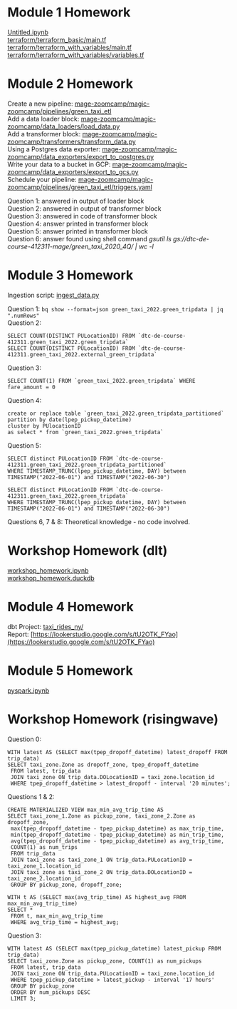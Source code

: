 # Module 1 Homework
[Untitled.ipynb](Untitled.ipynb)  
[terraform/terraform_basic/main.tf](terraform/terraform_basic/main.tf)  
[terraform/terraform_with_variables/main.tf](terraform/terraform_with_variables/main.tf)  
[terraform/terraform_with_variables/variables.tf](terraform/terraform_with_variables/variables.tf)  

# Module 2 Homework
Create a new pipeline: [mage-zoomcamp/magic-zoomcamp/pipelines/green_taxi_etl](mage-zoomcamp/magic-zoomcamp/pipelines/green_taxi_etl)  
Add a data loader block: [mage-zoomcamp/magic-zoomcamp/data_loaders/load_data.py](mage-zoomcamp/magic-zoomcamp/data_loaders/load_data.py)  
Add a transformer block: [mage-zoomcamp/magic-zoomcamp/transformers/transform_data.py](mage-zoomcamp/magic-zoomcamp/transformers/transform_data.py)  
Using a Postgres data exporter: [mage-zoomcamp/magic-zoomcamp/data_exporters/export_to_postgres.py](mage-zoomcamp/magic-zoomcamp/data_exporters/export_to_postgres.py)  
Write your data to a bucket in GCP: [mage-zoomcamp/magic-zoomcamp/data_exporters/export_to_gcs.py](mage-zoomcamp/magic-zoomcamp/data_exporters/export_to_gcs.py)  
Schedule your pipeline: [mage-zoomcamp/magic-zoomcamp/pipelines/green_taxi_etl/triggers.yaml](mage-zoomcamp/magic-zoomcamp/pipelines/green_taxi_etl/triggers.yaml)  

Question 1: answered in output of loader block  
Question 2: answered in output of transformer block  
Question 3: answered in code of transformer block  
Question 4: answer printed in transformer block  
Question 5: answer printed in transformer block  
Question 6: answer found using shell command *gsutil ls gs://dtc-de-course-412311-mage/green_taxi_2020_4Q/ | wc -l*

# Module 3 Homework
Ingestion script: [ingest_data.py](ingest_data.py)  

Question 1: `bq show --format=json green_taxi_2022.green_tripdata | jq ".numRows"`  
Question 2:  
```
SELECT COUNT(DISTINCT PULocationID) FROM `dtc-de-course-412311.green_taxi_2022.green_tripdata`   
SELECT COUNT(DISTINCT PULocationID) FROM `dtc-de-course-412311.green_taxi_2022.external_green_tripdata`
```  
Question 3:  
```
SELECT COUNT(1) FROM `green_taxi_2022.green_tripdata` WHERE fare_amount = 0
```  
Question 4:  
```
create or replace table `green_taxi_2022.green_tripdata_partitioned`
partition by date(lpep_pickup_datetime)
cluster by PUlocationID
as select * from `green_taxi_2022.green_tripdata`
```  
Question 5:  
```
SELECT distinct PULocationID FROM `dtc-de-course-412311.green_taxi_2022.green_tripdata_partitioned` 
WHERE TIMESTAMP_TRUNC(lpep_pickup_datetime, DAY) between TIMESTAMP("2022-06-01") and TIMESTAMP("2022-06-30")

SELECT distinct PULocationID FROM `dtc-de-course-412311.green_taxi_2022.green_tripdata` 
WHERE TIMESTAMP_TRUNC(lpep_pickup_datetime, DAY) between TIMESTAMP("2022-06-01") and TIMESTAMP("2022-06-30")
```
Questions 6, 7 & 8: Theoretical knowledge - no code involved.  

# Workshop Homework (dlt)
[workshop_homework.ipynb](workshop_homework.ipynb)  
[workshop_homework.duckdb](workshop_homework.duckdb)  

# Module 4 Homework
dbt Project: [taxi_rides_ny/](taxi_rides_ny/)  
Report: [https://lookerstudio.google.com/s/tU2OTK_FYao](https://lookerstudio.google.com/s/tU2OTK_FYao)  

# Module 5 Homework  
[pyspark.ipynb](pyspark.ipynb)  

# Workshop Homework (risingwave)  
Question 0:  
```
WITH latest AS (SELECT max(tpep_dropoff_datetime) latest_dropoff FROM trip_data)
SELECT taxi_zone.Zone as dropoff_zone, tpep_dropoff_datetime 
 FROM latest, trip_data
 JOIN taxi_zone ON trip_data.DOLocationID = taxi_zone.location_id
 WHERE tpep_dropoff_datetime > latest_dropoff - interval '20 minutes';
```  
Questions 1 & 2:  
```
CREATE MATERIALIZED VIEW max_min_avg_trip_time AS
SELECT taxi_zone_1.Zone as pickup_zone, taxi_zone_2.Zone as dropoff_zone,
 max(tpep_dropoff_datetime - tpep_pickup_datetime) as max_trip_time,
 min(tpep_dropoff_datetime - tpep_pickup_datetime) as min_trip_time,
 avg(tpep_dropoff_datetime - tpep_pickup_datetime) as avg_trip_time,
 COUNT(1) as num_trips
 FROM trip_data
 JOIN taxi_zone as taxi_zone_1 ON trip_data.PULocationID = taxi_zone_1.location_id
 JOIN taxi_zone as taxi_zone_2 ON trip_data.DOLocationID = taxi_zone_2.location_id
 GROUP BY pickup_zone, dropoff_zone;
```
```
WITH t AS (SELECT max(avg_trip_time) AS highest_avg FROM max_min_avg_trip_time)
SELECT *
 FROM t, max_min_avg_trip_time
 WHERE avg_trip_time = highest_avg;
```
Question 3:  
```
WITH latest AS (SELECT max(tpep_pickup_datetime) latest_pickup FROM trip_data)
SELECT taxi_zone.Zone as pickup_zone, COUNT(1) as num_pickups 
 FROM latest, trip_data
 JOIN taxi_zone ON trip_data.PULocationID = taxi_zone.location_id
 WHERE tpep_pickup_datetime > latest_pickup - interval '17 hours'
 GROUP BY pickup_zone
 ORDER BY num_pickups DESC
 LIMIT 3;
```  
